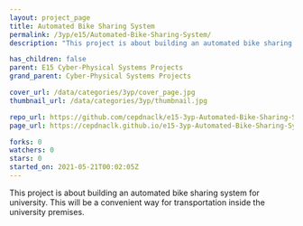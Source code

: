```yaml
---
layout: project_page
title: Automated Bike Sharing System
permalink: /3yp/e15/Automated-Bike-Sharing-System/
description: "This project is about building an automated bike sharing system for university. This will be a convenient way for transportation inside the university premises."

has_children: false
parent: E15 Cyber-Physical Systems Projects
grand_parent: Cyber-Physical Systems Projects

cover_url: /data/categories/3yp/cover_page.jpg
thumbnail_url: /data/categories/3yp/thumbnail.jpg

repo_url: https://github.com/cepdnaclk/e15-3yp-Automated-Bike-Sharing-System
page_url: https://cepdnaclk.github.io/e15-3yp-Automated-Bike-Sharing-System

forks: 0
watchers: 0
stars: 0
started_on: 2021-05-21T00:02:05Z
---
```

This project is about building an automated bike sharing system for university. This will be a convenient way for transportation inside the university premises.

